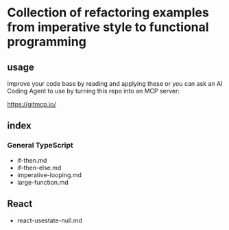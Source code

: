 
# Collection of refactoring examples from imperative style to functional programming

## usage

Improve your code base by reading and applying these or
you can ask an AI Coding Agent to use by turning this repo into an MCP server:

https://gitmcp.io/

## index

### General TypeScript

- if-then.md
- if-then-else.md
- imperative-looping.md
- large-function.md

## React

- react-usestate-null.md